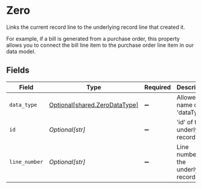 # Zero

Links the current record line to the underlying record line that created it. 

For example, if a bill is generated from a purchase order, this property allows you to connect the bill line item to the purchase order line item in our data model. 


## Fields

| Field                                                                | Type                                                                 | Required                                                             | Description                                                          |
| -------------------------------------------------------------------- | -------------------------------------------------------------------- | -------------------------------------------------------------------- | -------------------------------------------------------------------- |
| `data_type`                                                          | [Optional[shared.ZeroDataType]](../../models/shared/zerodatatype.md) | :heavy_minus_sign:                                                   | Allowed name of the 'dataType'.                                      |
| `id`                                                                 | *Optional[str]*                                                      | :heavy_minus_sign:                                                   | 'id' of the underlying record.                                       |
| `line_number`                                                        | *Optional[str]*                                                      | :heavy_minus_sign:                                                   | Line number of the underlying record.                                |